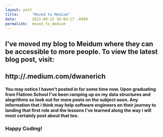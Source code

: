```yaml
---
layout: post
title:      "Moved to Medium"
date:       2021-08-22 20:04:17 -0400
permalink:  moved_to_medium
---
```



## I've moved my blog to Meidum where they can be accessible to more people. To view the latest blog post, visit:

## http://.medium.com/dwanerich

#### You may notice I haven't posted in for some time now. Upon graduating from Flatiron School I've been ramping up on my data structures and alogrithms so look out for more posts on the subject soon. Any information that i think may help software engineers on their journey to landing that first role and the lessons I've learned along the way i will most certainly post about that too.

### Happy Coding!

